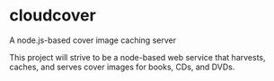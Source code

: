 cloudcover
==========

A node.js-based cover image caching server

This project will strive to be a node-based web service that harvests, caches, and serves cover images for books, CDs, and DVDs.
